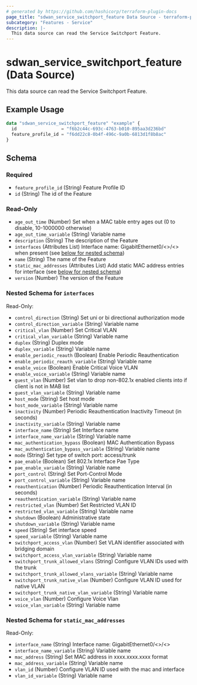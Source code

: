 ```yaml
---
# generated by https://github.com/hashicorp/terraform-plugin-docs
page_title: "sdwan_service_switchport_feature Data Source - terraform-provider-sdwan"
subcategory: "Features - Service"
description: |-
  This data source can read the Service Switchport Feature.
---
```


# sdwan_service_switchport_feature (Data Source)

This data source can read the Service Switchport Feature.

## Example Usage

```terraform
data "sdwan_service_switchport_feature" "example" {
  id                 = "f6b2c44c-693c-4763-b010-895aa3d236bd"
  feature_profile_id = "f6dd22c8-0b4f-496c-9a0b-6813d1f8b8ac"
}
```

<!-- schema generated by tfplugindocs -->
## Schema

### Required

- `feature_profile_id` (String) Feature Profile ID
- `id` (String) The id of the Feature

### Read-Only

- `age_out_time` (Number) Set when a MAC table entry ages out (0 to disable, 10-1000000 otherwise)
- `age_out_time_variable` (String) Variable name
- `description` (String) The description of the Feature
- `interfaces` (Attributes List) Interface name: GigabitEthernet0/<>/<> when present (see [below for nested schema](#nestedatt--interfaces))
- `name` (String) The name of the Feature
- `static_mac_addresses` (Attributes List) Add static MAC address entries for interface (see [below for nested schema](#nestedatt--static_mac_addresses))
- `version` (Number) The version of the Feature

<a id="nestedatt--interfaces"></a>
### Nested Schema for `interfaces`

Read-Only:

- `control_direction` (String) Set uni or bi directional authorization mode
- `control_direction_variable` (String) Variable name
- `critical_vlan` (Number) Set Critical VLAN
- `critical_vlan_variable` (String) Variable name
- `duplex` (String) Duplex mode
- `duplex_variable` (String) Variable name
- `enable_periodic_reauth` (Boolean) Enable Periodic Reauthentication
- `enable_periodic_reauth_variable` (String) Variable name
- `enable_voice` (Boolean) Enable Critical Voice VLAN
- `enable_voice_variable` (String) Variable name
- `guest_vlan` (Number) Set vlan to drop non-802.1x enabled clients into if client is not in MAB list
- `guest_vlan_variable` (String) Variable name
- `host_mode` (String) Set host mode
- `host_mode_variable` (String) Variable name
- `inactivity` (Number) Periodic Reauthentication Inactivity Timeout (in seconds)
- `inactivity_variable` (String) Variable name
- `interface_name` (String) Set Interface name
- `interface_name_variable` (String) Variable name
- `mac_authentication_bypass` (Boolean) MAC Authentication Bypass
- `mac_authentication_bypass_variable` (String) Variable name
- `mode` (String) Set type of switch port: access/trunk
- `pae_enable` (Boolean) Set 802.1x Interface Pae Type
- `pae_enable_variable` (String) Variable name
- `port_control` (String) Set Port-Control Mode
- `port_control_variable` (String) Variable name
- `reauthentication` (Number) Periodic Reauthentication Interval (in seconds)
- `reauthentication_variable` (String) Variable name
- `restricted_vlan` (Number) Set Restricted VLAN ID
- `restricted_vlan_variable` (String) Variable name
- `shutdown` (Boolean) Administrative state
- `shutdown_variable` (String) Variable name
- `speed` (String) Set interface speed
- `speed_variable` (String) Variable name
- `switchport_access_vlan` (Number) Set VLAN identifier associated with bridging domain
- `switchport_access_vlan_variable` (String) Variable name
- `switchport_trunk_allowed_vlans` (String) Configure VLAN IDs used with the trunk
- `switchport_trunk_allowed_vlans_variable` (String) Variable name
- `switchport_trunk_native_vlan` (Number) Configure VLAN ID used for native VLAN
- `switchport_trunk_native_vlan_variable` (String) Variable name
- `voice_vlan` (Number) Configure Voice Vlan
- `voice_vlan_variable` (String) Variable name


<a id="nestedatt--static_mac_addresses"></a>
### Nested Schema for `static_mac_addresses`

Read-Only:

- `interface_name` (String) Interface name: GigabitEthernet0/<>/<>
- `interface_name_variable` (String) Variable name
- `mac_address` (String) Set MAC address in xxxx.xxxx.xxxx format
- `mac_address_variable` (String) Variable name
- `vlan_id` (Number) Configure VLAN ID used with the mac and interface
- `vlan_id_variable` (String) Variable name
